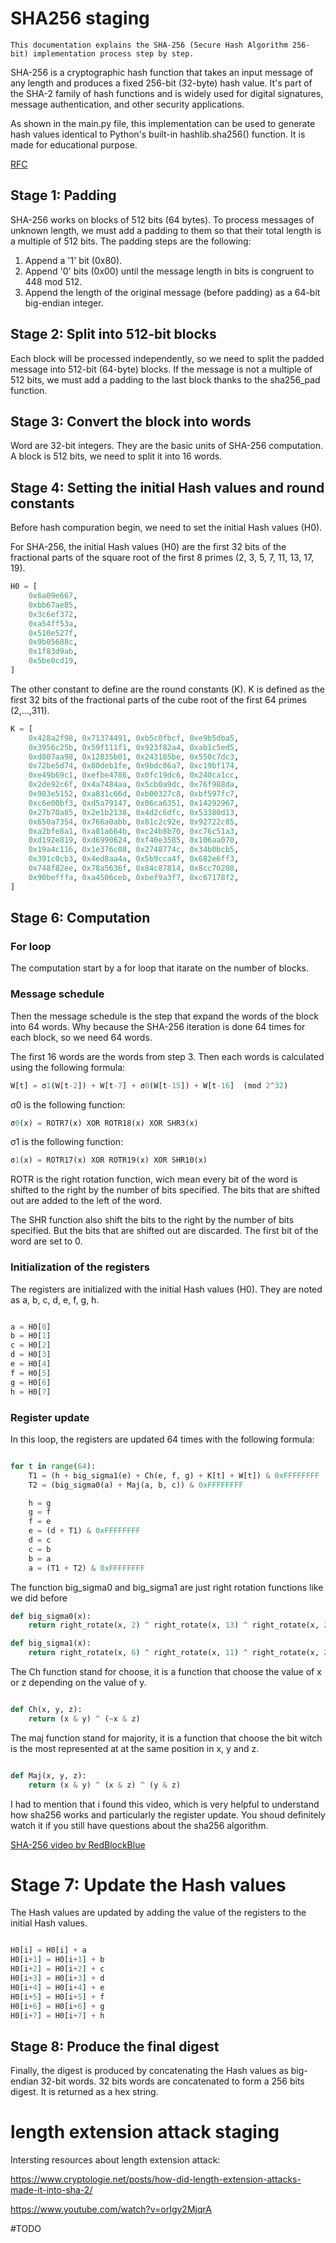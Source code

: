 # SHA256 staging

    This documentation explains the SHA-256 (Secure Hash Algorithm 256-bit) implementation process step by step.

SHA-256 is a cryptographic hash function that takes an input message of any length and produces a fixed 256-bit (32-byte) hash value. It's part of the SHA-2 family of hash functions and is widely used for digital signatures, message authentication, and other security applications.

As shown in the main.py file, this implementation can be used to generate hash values identical to Python's built-in hashlib.sha256() function. It is made for educational purpose.

[RFC](https://datatracker.ietf.org/doc/html/rfc6234)

## Stage 1: Padding

SHA-256 works on blocks of 512 bits (64 bytes). To process messages of unknown length,
we must add a padding to them so that their total length is a multiple of 512 bits.
The padding steps are the following:
1. Append a '1' bit (0x80).
2. Append '0' bits (0x00) until the message length in bits is congruent to 448 mod 512.
3. Append the length of the original message (before padding) as a 64-bit big-endian integer.

## Stage 2: Split into 512-bit blocks

Each block will be processed independently, so we need to split the padded message into 512-bit (64-byte) blocks.
If the message is not a multiple of 512 bits, we must add a padding to the last block thanks to the sha256_pad function.

## Stage 3: Convert the block into words

Word are 32-bit integers. They are the basic units of SHA-256 computation.
A block is 512 bits, we need to split it into 16 words.


## Stage 4: Setting the initial Hash values and round constants
Before hash compuration begin, we need to set the initial Hash values (H0).

For SHA-256, the initial Hash values (H0) are the first 32 bits of the fractional parts of the square root of the first 8 primes (2, 3, 5, 7, 11, 13, 17, 19).

```python
H0 = [
    0x6a09e667,
    0xbb67ae85,
    0x3c6ef372,
    0xa54ff53a,
    0x510e527f,
    0x9b05688c,
    0x1f83d9ab,
    0x5be0cd19,
]
``` 

The other constant to define are the round constants (K).
K is defined as the first 32 bits of the fractional parts of the cube root of the first 64 primes (2,...,311).

``` python
K = [
    0x428a2f98, 0x71374491, 0xb5c0fbcf, 0xe9b5dba5,
    0x3956c25b, 0x59f111f1, 0x923f82a4, 0xab1c5ed5,
    0xd807aa98, 0x12835b01, 0x243185be, 0x550c7dc3,
    0x72be5d74, 0x80deb1fe, 0x9bdc06a7, 0xc19bf174,
    0xe49b69c1, 0xefbe4786, 0x0fc19dc6, 0x240ca1cc,
    0x2de92c6f, 0x4a7484aa, 0x5cb0a9dc, 0x76f988da,
    0x983e5152, 0xa831c66d, 0xb00327c8, 0xbf597fc7,
    0xc6e00bf3, 0xd5a79147, 0x06ca6351, 0x14292967,
    0x27b70a85, 0x2e1b2138, 0x4d2c6dfc, 0x53380d13,
    0x650a7354, 0x766a0abb, 0x81c2c92e, 0x92722c85,
    0xa2bfe8a1, 0xa81a664b, 0xc24b8b70, 0xc76c51a3,
    0xd192e819, 0xd6990624, 0xf40e3585, 0x106aa070,
    0x19a4c116, 0x1e376c08, 0x2748774c, 0x34b0bcb5,
    0x391c0cb3, 0x4ed8aa4a, 0x5b9cca4f, 0x682e6ff3,
    0x748f82ee, 0x78a5636f, 0x84c87814, 0x8cc70208,
    0x90befffa, 0xa4506ceb, 0xbef9a3f7, 0xc67178f2,
]
```

## Stage 6: Computation

### For loop

The computation start by a for loop that itarate on the number of blocks. 

### Message schedule
Then the message schedule is the step that expand the words of the block into 64 words. Why
because the SHA-256 iteration is done 64 times for each block, so we need 64 words.

The first 16 words are the words from step 3. Then each words is calculated using the following formula:

``` python
W[t] = σ1(W[t-2]) + W[t-7] + σ0(W[t-15]) + W[t-16]  (mod 2^32)
```
σ0 is the following function:

``` python
σ0(x) = ROTR7(x) XOR ROTR18(x) XOR SHR3(x)
```
σ1 is the following function:
``` python
σ1(x) = ROTR17(x) XOR ROTR19(x) XOR SHR10(x)
```
ROTR is the right rotation function, wich mean every bit of the word is shifted to the right by the number 
of bits specified. The bits that are shifted out are added to the left of the word.

The SHR function also shift the bits to the right by the number of bits specified. But the bits that are 
shifted out are discarded. The first bit of the word are set to 0.

### Initialization of the registers

The registers are initialized with the initial Hash values (H0). They are noted as a, b, c, d, e, f, g, h.

``` python

a = H0[0]
b = H0[1]
c = H0[2]
d = H0[3]
e = H0[4]
f = H0[5]
g = H0[6]
h = H0[7]
```

### Register update

In this loop, the registers are updated 64 times with the following formula:

``` python

for t in range(64):
    T1 = (h + big_sigma1(e) + Ch(e, f, g) + K[t] + W[t]) & 0xFFFFFFFF
    T2 = (big_sigma0(a) + Maj(a, b, c)) & 0xFFFFFFFF

    h = g
    g = f
    f = e
    e = (d + T1) & 0xFFFFFFFF
    d = c
    c = b
    b = a
    a = (T1 + T2) & 0xFFFFFFFF
```

The function big_sigma0 and big_sigma1 are just right rotation functions like we did before

``` python
def big_sigma0(x):
    return right_rotate(x, 2) ^ right_rotate(x, 13) ^ right_rotate(x, 22)
```

``` python
def big_sigma1(x):
    return right_rotate(x, 6) ^ right_rotate(x, 11) ^ right_rotate(x, 25)
```

The Ch function stand for choose, it is a function that choose the value of x or z depending on the value of y.

``` python

def Ch(x, y, z):
    return (x & y) ^ (~x & z)
```

The maj function stand for majority, it is a function that choose the bit witch is the most represented at 
at the same position in x, y and z.

``` python

def Maj(x, y, z):
    return (x & y) ^ (x & z) ^ (y & z)
```

I had to mention that i found this video, which is very helpful to understand how sha256 works and particularly the register update. You shoud definitely watch it if you still have questions about the sha256 algorithm.

[SHA-256 video by RedBlockBlue](https://www.youtube.com/watch?v=orIgy2MjqrA)

# Stage 7: Update the Hash values

The Hash values are updated by adding the value of the registers to the initial Hash values.

``` python

H0[i] = H0[i] + a
H0[i+1] = H0[i+1] + b
H0[i+2] = H0[i+2] + c
H0[i+3] = H0[i+3] + d
H0[i+4] = H0[i+4] + e
H0[i+5] = H0[i+5] + f
H0[i+6] = H0[i+6] + g
H0[i+7] = H0[i+7] + h
```

## Stage 8: Produce the final digest

Finally, the digest is produced by concatenating the Hash values as big-endian 32-bit words.
32 bits words are concatenated to form a 256 bits digest. It is returned as a hex string.


# length extension attack staging

Intersting resources about length extension attack:

https://www.cryptologie.net/posts/how-did-length-extension-attacks-made-it-into-sha-2/

https://www.youtube.com/watch?v=orIgy2MjqrA


#TODO